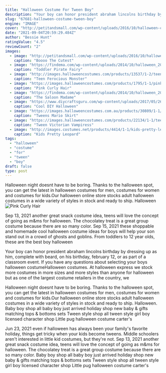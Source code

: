```yaml
---
title: "Halloween Costume For Tween Boy"
description: "Your boy can honor president abraham lincolns birthday by dressing up as him, complete with beard, on his birthday, february 12, or as part of a classroom event. If you have any questions about selecting your boys halloween costume"
slug: "67681-halloween-costume-tween-boy"
engine: "IMAGE"
cover: "http://petitandsmall.com/wp-content/uploads/2016/10/halloween-croissant-costume.jpg"
date: "2021-09-04T20:59:29.484Z"
author: "Bessie Hunt"
ratingValue: "4.5"
reviewCount: "2"
images:
  - image: "http://petitandsmall.com/wp-content/uploads/2016/10/halloween-croissant-costume.jpg"
    caption: "Boooo The Cutest"
  - image: "https://findema.com/wp-content/uploads/2014/10/halloween_20149293.jpg"
    caption: "Toddler Pirate Fairy"
  - image: "http://images.halloweencostumes.com/products/13537/1-2/teen-fur-ocious-lil-creature-costume.jpg"
    caption: "Teen Ferocious Monster"
  - image: "https://images.halloweencostumes.com/products/1795/1-1/pink-curly-hair-clips.jpg"
    caption: "Pink Curly Hair"
  - image: "https://findema.com/wp-content/uploads/2014/10/halloween_2014_22783.jpeg"
    caption: "The Saloon Madame"
  - image: "https://www.diycraftsguru.com/wp-content/uploads/2017/05/26-Halloween-Costumes.jpg"
    caption: "Cool DIY Halloween"
  - image: "https://images.halloweencostumes.com.au/products/30809/1-1/tweens-mario-skirt-costume.jpg"
    caption: "Tweens Mario Skirt"
  - image: "https://images.halloweencostumes.com/products/22134/1-1/teen-victorian-vampiress-costume.jpg"
    caption: "Tween Victorian Vampiress"
  - image: "http://images.costumes.net/products/4414/1-1/kids-pretty-leopard-costume.jpg"
    caption: "Kids Pretty Leopard"
tags:
  - "halloween"
  - "costume"
  - "for"
  - "tween"
  - "boy"
draft: false
type: post
---
```


Halloween night doesnt have to be boring. Thanks to the halloween spot, you can get the latest in halloween costumes for men, costumes for women and costumes for kids.Our halloween online store stocks adult halloween costumes in a wide variety of styles in stock and ready to ship. Halloween
![Pink Curly Hair](https://images.halloweencostumes.com/products/1795/1-1/pink-curly-hair-clips.jpg "Pink Curly Hair")

Sep 13, 2021 another great snack costume idea, teens will love the concept of going as m&amp;ms for halloween. The chocolatey treat is a great group costume because there are so many color. Sep 15, 2021 these shoppable and homemade cool halloween costume ideas for boys will help your son stand out in a crowd of ghosts and goblins. From toddlers to 12 year olds, these are the best boy halloween
<!--inArticleAds-->

<!--galleryOne-->

Your boy can honor president abraham lincolns birthday by dressing up as him, complete with beard, on his birthday, february 12, or as part of a classroom event. If you have any questions about selecting your boys halloween costumeHalloween costumes. At halloween express we stock more costumes in more sizes and more styles than anyone for halloween but as one of the largest costume retailers in the country, we
<!--inArticleAds-->

<!--galleryTwo-->

Halloween night doesnt have to be boring. Thanks to the halloween spot, you can get the latest in halloween costumes for men, costumes for women and costumes for kids.Our halloween online store stocks adult halloween costumes in a wide variety of styles in stock and ready to ship. Halloween. Baby boy shop all baby boy just arrived holiday shop new baby & gifts matching tops & bottoms sets  Tween style shop all tween style girl boy licensed character shop Little pug halloween costume carter's
<!--galleryThree-->

Jun 23, 2021 even if halloween has always been your family's favorite holiday, things get tricky when your kids become tweens. Middle schoolers aren't interested in little kid costumes, but they're not. Sep 13, 2021 another great snack costume idea, teens will love the concept of going as m&ms for halloween. The chocolatey treat is a great group costume because there are so many color. Baby boy shop all baby boy just arrived holiday shop new baby & gifts matching tops & bottoms sets  Tween style shop all tween style girl boy licensed character shop Little pug halloween costume carter's